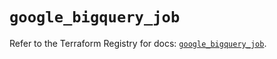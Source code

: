 # `google_bigquery_job`

Refer to the Terraform Registry for docs: [`google_bigquery_job`](https://registry.terraform.io/providers/hashicorp/google/6.31.0/docs/resources/bigquery_job).
